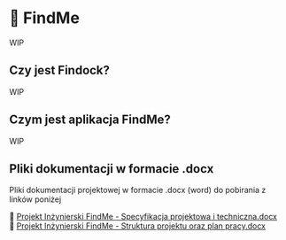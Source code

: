 # 🐶 FindMe

WIP

## Czy jest Findock?

WIP

## Czym jest aplikacja FindMe?

WIP

## Pliki dokumentacji w formacie .docx

Pliki dokumentacji projektowej w formacie .docx (word) do pobirania z linków poniżej

📄 [Projekt Inżynierski FindMe - Specyfikacja projektowa i techniczna.docx](https://github.com/Findock/findme-docs/raw/43eb1fb7811f38638393f113915920ef01dbc25f/docx/Projekt%20In%C5%BCynierski%20FindMe%20-%20Specyfikacja%20projektowa%20i%20techniczna.docx)  
📄 [Projekt Inżynierski FindMe - Struktura projektu oraz plan pracy.docx](https://github.com/Findock/findme-docs/raw/main/docx/Projekt%20In%C5%BCynierski%20FindMe%20-%20Struktura%20projektu%20oraz%20plan%20pracy.docx)

